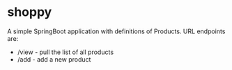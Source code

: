 # shoppy

A simple SpringBoot application with definitions of Products. URL endpoints are:
* /view - pull the list of all products
* /add - add a new product
